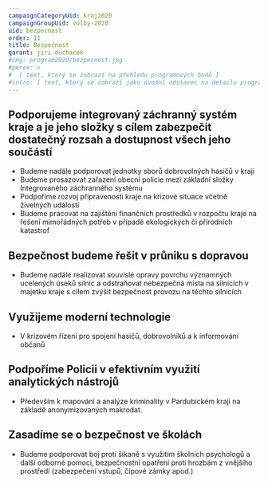 ```yaml
---
campaignCategoryUid: kraj2020
campaignGroupUid: volby-2020
uid: bezpecnost 
order: 11
title: Bezpečnost
garant: jiri.duchacek 
#img: program2020/bezpecnost.jpg
#perex: >
#  [ text, který se zobrazí na přehledu programových bodů ]
#intro: [ text, který se zobrazí jako úvodní odstavec na detailu programového bodu ]
---
```

## Podporujeme integrovaný záchranný systém kraje a je jeho složky s cílem zabezpečit dostatečný rozsah a dostupnost všech jeho součástí
- Budeme nadále podporovat jednotky sborů dobrovolných hasičů v kraji
- Budeme prosazovat zařazení obecní policie mezi základní složky Integrovaného záchranného systému
- Podpoříme rozvoj připravenosti kraje na krizové situace včetně živelných událostí
- Budeme pracovat na zajištění finančních prostředků v rozpočtu kraje na řešení mimořádných potřeb v případě ekologických či přírodních katastrof

## Bezpečnost budeme řešit v průniku s dopravou
- Budeme nadále realizovat souvislé opravy povrchu významných ucelených úseků silnic a odstraňovat nebezpečná místa na silnicích v majetku kraje s cílem zvýšit bezpečnost provozu na těchto silnicích

## Využijeme moderní technologie 
- V krizovém řízení pro spojení hasičů, dobrovolníků a k informování občanů

## Podpoříme Policii v efektivním využití analytických nástrojů
- Především k mapování a analýze kriminality v Pardubickém kraji na základě anonymizovaných makrodat.

## Zasadíme se o bezpečnost ve školách
- Budeme podporovat boj proti šikaně s využitím školních psychologů a další odborné pomoci, bezpečnostní opatření proti hrozbám z vnějšího prostředí (zabezpečení vstupů, čipové zámky apod.)

